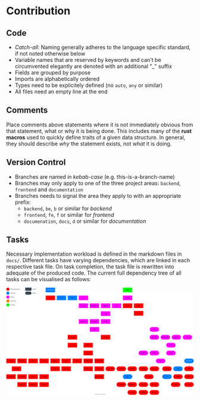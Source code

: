 # Contribution

## Code

- *Catch-all*: Naming generally adheres to the language specific standard, if not noted otherwise below
- Variable names that are reserved by keywords and can't be circumvented elegantly are denoted with an additional "_" suffix
- Fields are grouped by purpose
- Imports are alphabetically ordered
- Types need to be explicitely defined (no `auto`, `any` or similar)
- All files need an empty line at the end

## Comments

Place comments above statements where it is not immediately obvious from that statement, what or why it is being done. This includes many of the **rust macros** used to quickly define traits of a given data structure. In general, they should describe *why* the statement exists, not *what* it is doing.

## Version Control

- Branches are named in *kebab-case* (e.g. this-is-a-branch-name)
- Branches may only apply to one of the three project areas: `backend`, `frontend` and `documentation`
- Branches needs to signal the area they apply to with an appropriate prefix:
    - `backend`, `be`, `b` or similar for *backend*
    - `frontend`, `fe`, `f` or similar for *frontend*
    - `documenation`, `docs`, `d` or similar for *documentation*

## Tasks

Necessary implementation workload is defined in the markdown files in `docs/`. Different tasks have varying dependencies, which are linked in each respective task file. On task completion, the task file is rewritten into adequate of the produced code. The current full dependency tree of all tasks can be visualised as follows:

<p align="center">
    <img style="display:block;" src="./assets/dependency_graph.drawio.svg">
</p>

